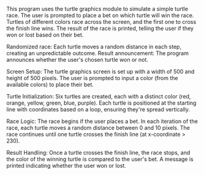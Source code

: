 This program uses the turtle graphics module to simulate a simple turtle race. The user is prompted to place a bet on which turtle will win the race. Turtles of different colors race across the screen, and the first one to cross the finish line wins. The result of the race is printed, telling the user if they won or lost based on their bet.

Randomized race: Each turtle moves a random distance in each step, creating an unpredictable outcome.
Result announcement: The program announces whether the user's chosen turtle won or not.

Screen Setup:
The turtle graphics screen is set up with a width of 500 and height of 500 pixels.
The user is prompted to input a color (from the available colors) to place their bet.

Turtle Initialization:
Six turtles are created, each with a distinct color (red, orange, yellow, green, blue, purple).
Each turtle is positioned at the starting line with coordinates based on a loop, ensuring they're spread vertically.

Race Logic:
The race begins if the user places a bet.
In each iteration of the race, each turtle moves a random distance between 0 and 10 pixels.
The race continues until one turtle crosses the finish line (at x-coordinate > 230).

Result Handling:
Once a turtle crosses the finish line, the race stops, and the color of the winning turtle is compared to the user's bet.
A message is printed indicating whether the user won or lost.
